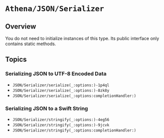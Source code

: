 # ``Athena/JSON/Serializer``

## Overview

You do not need to initialize instances of this type.
Its public interface only contains static methods.

## Topics

### Serializing JSON to UTF-8 Encoded Data

- ``JSON/Serializer/serialize(_:options:)-1p4ql``
- ``JSON/Serializer/serialize(_:options:)-8zk8y``
- ``JSON/Serializer/serialize(_:options:completionHandler:)``

### Serializing JSON to a Swift String

- ``JSON/Serializer/stringify(_:options:)-4eg56``
- ``JSON/Serializer/stringify(_:options:)-9jcvk``
- ``JSON/Serializer/stringify(_:options:completionHandler:)``
